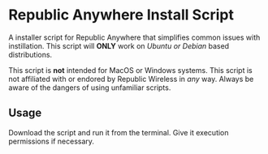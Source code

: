# Republic Anywhere Install Script
A installer script for Republic Anywhere that simplifies common issues with instillation. This script will **ONLY** work on *Ubuntu or Debian* based distributions.

This script is **not** intended for MacOS or Windows systems.
This script is not affiliated with or endored by Republic Wireless in *any* way. 
Always be aware of the dangers of using unfamiliar scripts.

## Usage
Download the script and run it from the terminal. Give it execution permissions if necessary.
